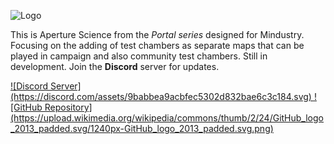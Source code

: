 ![Logo](https://raw.githubusercontent.com/Gdeft/portal/master/sprites-override/ui/logo.png) 

This is Aperture Science from the <i>Portal series</i> designed for Mindustry. Focusing on the adding of test chambers as separate maps that can be played in campaign and also community test chambers. Still in development. Join the <b>Discord</b> server for updates.

<a href="https://discord.gg/RCCVQFW">
   ![Discord Server](https://discord.com/assets/9babbea9acbfec5302d832bae6c3c184.svg)
</a> 


<a href="https://github.com/Gdeft/aperture-science">
   ![GitHub Repository](https://upload.wikimedia.org/wikipedia/commons/thumb/2/24/GitHub_logo_2013_padded.svg/1240px-GitHub_logo_2013_padded.svg.png)
</a>
